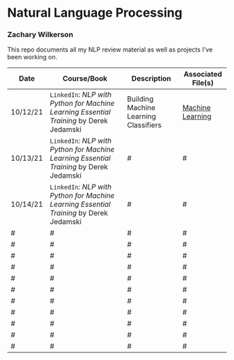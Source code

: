# Natural Language Processing
### Zachary Wilkerson

This repo documents all my NLP review material as well as projects I've been working on. 

| Date | Course/Book | Description | Associated File(s) |
| -- | --- | --- | --- |
| 10/12/21 | `LinkedIn`: *NLP with Python for Machine Learning Essential Training* by Derek Jedamski | Building Machine Learning Classifiers | [Machine Learning](https://github.com/zacharywilkerson/nlp/blob/main/Learning/Machine%20Learning.ipynb) |
| 10/13/21 | `LinkedIn`: *NLP with Python for Machine Learning Essential Training* by Derek Jedamski | # | # |
| 10/14/21 | `LinkedIn`: *NLP with Python for Machine Learning Essential Training* by Derek Jedamski | # | # |
| # | # | # | # |
| # | # | # | # |
| # | # | # | # |
| # | # | # | # |
| # | # | # | # |
| # | # | # | # |
| # | # | # | # |
| # | # | # | # |
| # | # | # | # |
| # | # | # | # |
| # | # | # | # |